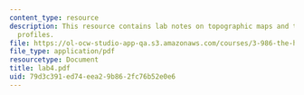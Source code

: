 ```yaml
---
content_type: resource
description: This resource contains lab notes on topographic maps and topographical
  profiles.
file: https://ol-ocw-studio-app-qa.s3.amazonaws.com/courses/3-986-the-human-past-introduction-to-archaeology-fall-2006/79d3c391ed74eea29b862fc76b52e0e6_lab4.pdf
file_type: application/pdf
resourcetype: Document
title: lab4.pdf
uid: 79d3c391-ed74-eea2-9b86-2fc76b52e0e6
---
```

